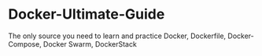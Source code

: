 # Docker-Ultimate-Guide
The only source you need to learn and practice Docker, Dockerfile, Docker-Compose, Docker Swarm, DockerStack
